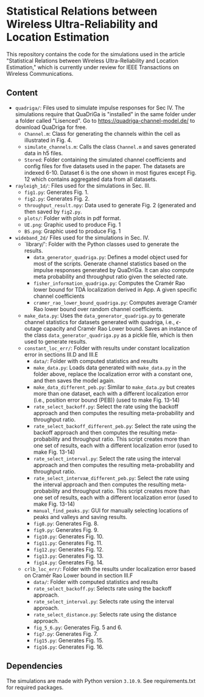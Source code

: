 # Statistical Relations between Wireless Ultra-Reliability and Location Estimation
This repository contains the code for the simulations used in the article "Statistical Relations between Wireless Ultra-Reliability and Location Estimation," which is currently under review for IEEE Transactions on Wireless Communications.

## Content
 - `quadriga/`: Files used to simulate impulse responses for Sec IV. The simulations require that QuaDriGa  is "installed" in the same folder under a folder called "Lisenced". Go to https://quadriga-channel-model.de/ to download QuaDriga for free.
   - `Channel.m`: Class for generating the channels within the cell as illustrated in Fig. 4.   
   - `simulate_channels.m`: Calls the class `Channel.m` and saves generated data in h5 files.
   - `Stored`: Folder containing the simulated channel coefficients and config files for five datasets used in the paper. The datasets are indexed 6-10. Dataset 6 is the one shown in most figures except Fig. 12 which contains aggregated data from all datasets.
 - `rayleigh_1d/`: Files used for the simulations in Sec. III.
   - `fig1.py`: Generates Fig. 1.
   - `fig2.py`: Generates Fig. 2.
   - `throughput_result.npy`: Data used to generate Fig. 2 (generated and then saved by `fig2.py`.
   - `plots/`: Folder with plots in pdf format.
   - `UE.png`: Graphic used to produce Fig. 1
   - `BS.png`: Graphic used to produce Fig. 1
 - `wideband_2d/` Files used for the simulations in Sec. IV.
   - `library/': Folder with the Python classes used to generate the results.
     - `data_generator_quadriga.py`: Defines a model object used for most of the scripts. Generate channel statistics based on the impulse responses generated by QuaDriGa. It can also compute meta probability and throughput ratio given the selected rate.
     - `fisher_information_quadriga.py`: Computes the Cramér Rao lower bound for TDA localization derived in App. A given specific channel coefficients
     - `cramer_rao_lower_bound_quadriga.py`: Computes average Cramér Rao lower bound over random channel coefficients.
   - `make_data.py`: Uses the `data_generator_quadriga.py` to generate channel statistics for datasets generated with quadriga, i.e., $\epsilon$-outage capacity and Cramér Rao Lower bound. Saves an instance of the class `data_generator_quadriga.py` as a pickle file, which is then used to generate results. 
   - `constant_loc_err/`: Folder with results under constant localization error in sections III.D and III.E
     - `data/`: Folder with computed statistics and results
     - `make_data.py`: Loads data generated with `make_data.py` in the folder above, replace the localization error with a constant one, and then saves the model again.
     - `make_data_different_peb.py`: Similar to `make_data.py` but creates more than one dataset, each with a different localization error (i.e., position error bound (PEB)) (used to make Fig. 13-14)
     - `rate_select_backoff.py`: Select the rate using the backoff approach and then computes the resulting meta-probability and throughput ratio. 
     - `rate_select_backoff_different_peb.py`: Select the rate using the backoff approach and then computes the resulting meta-probability and throughput ratio. This script creates more than one set of results, each with a different localization error  (used to make Fig. 13-14)
     - `rate_select_interval.py`: Select the rate using the interval approach and then computes the resulting meta-probability and throughput ratio. 
     - `rate_select_intervaæ_different_peb.py`: Select the rate using the interval approach and then computes the resulting meta-probability and throughput ratio. This script creates more than one set of results, each with a different localization error  (used to make Fig. 13-14)
     - `manual_find_peaks.py`: GUI for manually selecting locations of peaks and valleys and saving results.
     - `fig8.py`: Generates Fig. 8.
     - `fig9.py`: Generates Fig. 9.
     - `fig10.py`: Generates Fig. 10.
     - `fig11.py`: Generates Fig. 11.
     - `fig12.py`: Generates Fig. 12.
     - `fig13.py`: Generates Fig. 13.
     - `fig14.py`: Generates Fig. 14.
   - `crlb_loc_err/`: Folder with the results under localization error based on Cramér Rao Lower bound in section III.F
     - `data/`: Folder with computed statistics and results
     - `rate_select_backoff.py`: Selects rate using the backoff approach.
     - `rate_select_interval.py`: Selects rate using the interval approach.
     - `rate_select_distance.py`: Selects rate using the distance approach.
     - `fig_5_6.py`: Generates Fig. 5 and 6.
     - `fig7.py`: Generates Fig. 7.
     - `fig15.py`: Generates Fig. 15.
     - `fig16.py`: Generates Fig. 16.
       
## Dependencies
The simulations are made with Python version `3.10.9`. See requirements.txt for required packages. 
